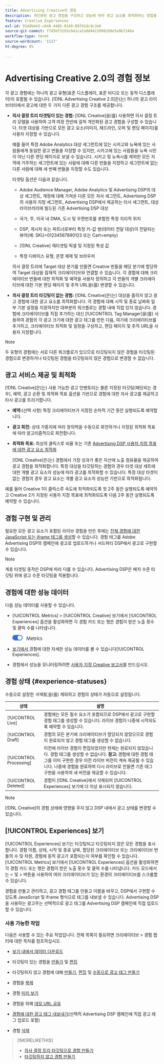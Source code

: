 ```yaml
---
title: Advertising Creative의 경험
description: 개인화된 광고 경험을 구성하고 성능에 따라 광고 요소를 최적화하는 방법을 알아봅니다.
feature: Creative Experiences
exl-id: 91d4b4e5-c646-4485-8149-89f41dc9c3e6
source-git-commit: f7d5bf3193cb41ca2a0d4415998209e5a9b724ba
workflow-type: tm+mt
source-wordcount: '1117'
ht-degree: 0%

---
```


# Advertising Creative 2.0의 경험 정보

각 광고 경험에는 하나의 광고 유형(표준 디스플레이, 표준 비디오 또는 동적 디스플레이)이 포함될 수 있습니다. [!DNL Advertising Creative 2.0]은(는) 하나의 광고 라이브러리에서 광고에 대한 두 가지 다른 광고 경험 구조를 제공합니다.

* **의사 결정 트리 타겟팅이 있는 경험:** [!DNL Creative]을(를) 사용하면 의사 결정 트리 모델을 사용하여 고객 여정 전반에 걸쳐 개인화된 광고 경험을 구성할 수 있습니다. 타겟 대상을 기반으로 모든 광고 요소(이미지, 헤드라인, 오퍼 및 랜딩 페이지)를 사용자 지정할 수 있습니다.

  예를 들어 특정 Adobe Analytics 대상 세그먼트에 있는 시카고와 뉴욕에 있는 사람들에게 동일한 광고 번들을 지정할 수 있지만, 시카고에 있는 사람들을 뉴욕 시민이 아닌 다른 랜딩 페이지로 보낼 수 있습니다. 시카고 및 뉴욕시를 제외한 모든 지역에 거주하는 세그먼트에 있는 사람에 대해 다른 번들을 지정하고 세그먼트에 없는 다른 사람에 대해 세 번째 번들을 지정할 수도 있습니다.

  타겟팅 옵션은 다음과 같습니다.

   * Adobe Audience Manager, Adobe Analytics 및 Advertising DSP의 대상 세그먼트, 계정에 대해 가져온 다른 모든 자사 세그먼트, Advertising DSP의 사용자 지정 세그먼트, Advertising DSP에서 제공하는 타사 세그먼트, 대상 라이브러리에 빌드된 기존 Advertising DSP 대상

   * 국가, 주, 미국 내 DMA, 도시 및 우편번호를 포함한 특정 지리적 위치

   * DSP, 게시자 또는 파트너로부터 특정 키-값 쌍(데이터 전달 대상)이 전달되는 뷰어(예: SKU=01234567890123 또는 Cart=empty)

   * [!DNL Creative] 재타겟팅 픽셀 및 지정된 특성 값

   * 특정 디바이스 유형, 운영 체제 및 브라우저

  의사 결정 트리에 Target 대상 분기를 만들면 Creative 번들을 해당 분기에 할당하여 Target 대상을 잠재적 크리에이티브와 연결할 수 있습니다. 각 경험에 대해 크리에이티브 번들에 대한 최적화 및 예약을 사용자 정의하고 각 번들의 개별 크리에이티브에 대한 기본 랜딩 페이지 및 추적 URL<!-- later: and any flexible attributes -->을(를) 변경할 수 있습니다.

* **의사 결정 트리 타깃팅이 없는 경험:** [!DNL Creative]은(는) 대상을 좁히지 않고 광고 경험에 대한 광고 요소를 최적화합니다. 각 경험에 대해 시작 및 종료 날짜와 일부 기본 설정을 지정하지만 대부분의 워크플로는 경험 내에 직접 있지 않습니다. 경험에 크리에이티브를 직접 추가하는 대신 [!UICONTROL Tag Manager]을(를) 사용하여 경험의 각 광고 크기에 대한 광고 태그를 만든 다음, 여기에 크리에이티브를 추가하고, 크리에이티브 최적화 및 일정을 구성하고, 랜딩 페이지 및 추적 URL을 사용자 지정<!-- later: and any flexible attributes -->합니다.

>[!NOTE]
>
> 두 유형의 경험에는 서로 다른 워크플로가 있으므로 타깃팅되지 않은 경험을 타깃팅된 경험으로 변경하거나 타깃팅된 경험을 타깃팅되지 않은 경험으로 변경할 수 없습니다.

## 광고 서비스 제공 및 최적화

<!-- MORE -->
<!-- When multiple ad variants qualify for an impression -->

[!DNL Creative]은(는) 사용 가능한 광고 인벤토리는 물론 지정된 타깃팅(해당되는 경우), 예약, 광고 순환 및 최적화 목표 옵션을 기반으로 경험에 대한 자사 광고를 제공하고 타사 광고를 트리거합니다.

* **예약:**(선택 사항) 특정 크리에이티브가 지정된 순차적 기간 동안 실행되도록 예약합니다.

* **광고 회전:** 상대 가중치에 따라 창의력을 수동으로 회전하거나 지정된 최적화 목표에 따라 알고리즘적으로 회전합니다.

* **최적화 목표:** 최상의 클릭스루 비율 또는 기존 [Advertising DSP 사용자 지정 목표에 대한 광고 요소 최적화](/help/dsp/optimization/custom-goal.md)

  [!DNL Creative]은(는) 경험에서 가장 성과가 좋은 자산에 노출 점유율을 제공하여 광고 경험을 최적화합니다. 특정 대상을 타깃팅하는 경험의 경우 타겟 대상 세트에 대한 개별 광고 요소의 성능에 따라 광고를 최적화할 수 있습니다. 특정 대상 타겟이 없는 경험의 경우 광고 요소는 개별 광고 요소의 성능만 기반으로 최적화됩니다.

예를 들어 Creative 1이 클릭스루 속도에 최적화되도록 첫 2주 동안 실행되도록 예약하고 Creative 2가 지정된 사용자 지정 목표에 최적화되도록 다음 2주 동안 실행되도록 예약할 수 있습니다.

## 경험 구현 및 관리

필요한 모든 광고 요소가 포함된 라이브 경험을 만든 후에는 [전체 경험에 대한 JavaScript 또는 iframe 태그를 생성](experience-tag-export.md)할 수 있습니다. 경험 태그를 Adobe Advertising DSP의 캠페인에 광고로 업로드하거나 서드파티 DSP에서 광고로 구현할 수 있습니다.

>[!NOTE]
>
>계층 타겟팅 동작은 DSP에 따라 다를 수 있습니다. Advertising DSP은 배치 수준 타깃팅 위에 광고 수준 타깃팅을 적용합니다.

## 경험에 대한 성능 데이터

다음 성능 데이터를 사용할 수 있습니다.

* [!UICONTROL Metrics] > [!UICONTROL Creative] 보기에서 [!UICONTROL Experiences] 옵션을 활성화하면 각 경험 카드 또는 행은 경험이 받은 노출 횟수 및 클릭 수를 나타냅니다.

  ![지표 옵션](/help/creative/assets/metrics-option.png "지표 옵션")

* [ 보기에서 ](experience-performance-details.md)경험에 대한 자세한 성능 데이터를 볼 수 있습니다[!UICONTROL Experiences].

* 경험에서 성능을 모니터링하려면 [사용자 지정 Creative 보고서](/help/creative/report-custom-creative.md)를 만드십시오.

## 경험 상태 {#experience-statuses}

수동으로 설정한 *삭제됨,*&#x200B;을(를) 제외하고 경험의 상태가 자동으로 설정됩니다.

| 상태 | 설명 |
| ------ | ----------- |
| [!UICONTROL Live] | 경험에는 모든 필수 요소가 포함되므로 DSP에서 광고로 구현할 경험 태그를 생성할 수 있습니다. 라이브 경험이 나중에 시작되도록 예약할 수 있습니다. |
| [!UICONTROL Draft] | 경험의 모든 분기에 크리에이티브가 할당되지 않았으므로 경험이 완료되지 않고 경험 태그를 생성할 수 없습니다. |
| [!UICONTROL Processing] | 이전에 라이브 경험이 편집되었지만 현재는 완료되지 않았습니다. 경험 태그를 생성할 수 없습니다. **참고:** 경험에 대한 경험 태그를 이미 구현한 경우 이전 라이브 버전이 계속 제공될 수 있습니다. 나중에 경험을 완료하여 다시 라이브로 만들면 기존 태그 구현을 사용하여 새 버전을 제공할 수 있습니다. |
| [!UICONTROL Deleted] | 경험이 [!DNL Creative]에서 삭제되어 [!UICONTROL Experiences] 보기에 더 이상 표시되지 않습니다. |

>[!NOTE]
>
>[!DNL Creative]의 경험 상태에 영향을 주지 않고 DSP 내에서 광고 상태를 변경할 수 있습니다.

## [!UICONTROL Experiences] 보기

[!UICONTROL Experiences] 보기는 타깃팅되고 타깃팅되지 않은 모든 경험을 표시합니다. 경험 이름, 상태, 시작 및 종료 날짜, 할당된 크리에이티브 또는 크리에이티브 번들의 수 및 차원, 경험에 동적 광고가 포함되는지 여부를 확인할 수 있습니다. [!UICONTROL Metrics] 보기에서 [!UICONTROL Experiences] 옵션을 활성화하면 각 경험 카드 또는 행은 경험이 받은 노출 횟수 및 클릭 수를 나타냅니다. 카드 모드에서는 &lt; 및 > 버튼을 사용하여 여러 크리에이티브가 있는 환경의 크리에이티브를 스크롤할 수 있습니다.

경험을 만들고 관리하고, 광고 경험 태그를 만들고 이름을 바꾸고, DSP에서 구현할 수 있도록 JavaScript 및 iframe 형식으로 태그를 내보낼 수 있습니다. Advertising DSP을 사용하는 광고주는 선택적으로 광고 태그를 Advertising DSP 캠페인에 직접 업로드할 수 있습니다.

### 사용 가능한 작업

다음은 사용할 수 있는 주요 작업입니다. 전체 목록이 필요하면 크리에이티브 > 경험 챕터에 대한 목차를 참조하십시오.

* [보기 내에서 데이터 다운로드](experience-download-view.md)

* 타깃팅이 있는 경험을 [만들기](/help/creative/experiences/experience-create-targeting.md) 및 [편집](/help/creative/experiences/experience-edit-targeting.md)

* 타깃팅하지 않고 경험에 대해 [만들기](/help/creative/experiences/experience-create-no-targeting.md), [편집](/help/creative/experiences/experience-edit-no-targeting.md) 및 [수동으로 광고 태그 만들기](/help/creative/experiences/experience-tag-create-manually.md)

* 경험을 [복제](experience-clone.md)

* 경험 [미리 보기](experience-preview.md)

* 경험을 위해 [데모 URL 공유](experience-share-demo-url.md)

* [경험에 대한 광고 태그 내보내기](experience-tag-export.md)(선택적 Advertising DSP 캠페인에 직접 광고 태그 업로드 포함)

* 경험 [삭제](experience-delete.md)

>[!MORELIKETHIS]
>
>* [의사 결정 트리 타깃팅으로 경험 만들기](experience-create-targeting.md)
>* [타깃팅하지 않고 경험 만들기](experience-create-no-targeting.md)
